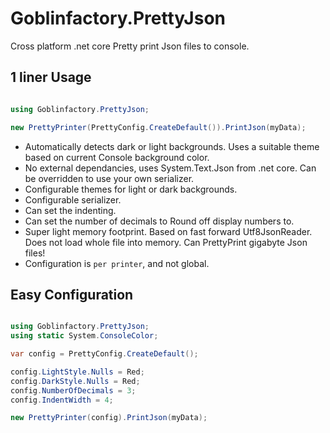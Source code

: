 # Goblinfactory.PrettyJson

Cross platform .net core Pretty print Json files to console.

## 1 liner Usage

```csharp

using Goblinfactory.PrettyJson;

new PrettyPrinter(PrettyConfig.CreateDefault()).PrintJson(myData);

```

- Automatically detects dark or light backgrounds. Uses a suitable theme based on current Console background color.
- No external dependancies, uses System.Text.Json from .net core. Can be overridden to use your own serializer.
- Configurable themes for light or dark backgrounds.
- Configurable serializer.
- Can set the indenting.
- Can set the number of decimals to Round off display numbers to.
- Super light memory footprint. Based on fast forward Utf8JsonReader. Does not load whole file into memory. Can PrettyPrint gigabyte Json files!
- Configuration is `per printer`, and not global.



## Easy Configuration

```csharp

using Goblinfactory.PrettyJson;
using static System.ConsoleColor;

var config = PrettyConfig.CreateDefault();

config.LightStyle.Nulls = Red;
config.DarkStyle.Nulls = Red;
config.NumberOfDecimals = 3;
config.IndentWidth = 4;

new PrettyPrinter(config).PrintJson(myData);

```

